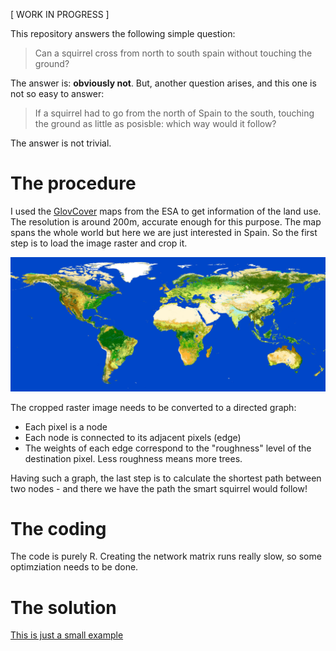 [ WORK IN PROGRESS ]

This repository answers the following simple question:

> Can a squirrel cross from north to south spain without touching the ground?

The answer is: **obviously not**. But, another question arises, and this one is not so easy to answer:

> If a squirrel had to go from the north of Spain to the south, touching the ground as little as posisble: which way would it follow?

The answer is not trivial.

# The procedure

I used the [GlovCover](http://due.esrin.esa.int/page_globcover.php) maps from the ESA to get information of the land use. The resolution is around 200m, accurate enough for this purpose. The map spans the whole world but here we are just interested in Spain. So the first step is to load the image raster and crop it.

![GlobCover map of the world](GlobCover2009_Preview.jpg)

The cropped raster image needs to be converted to a directed graph:

  * Each pixel is a node
  * Each node is connected to its adjacent pixels (edge)
  * The weights of each edge correspond to the "roughness" level of the destination pixel. Less roughness means more trees.
  
Having such a graph, the last step is to calculate the shortest path between two nodes - and there we have the path the smart squirrel would follow!

# The coding

The code is purely R. Creating the network matrix runs really slow, so some optimziation needs to be done.

# The solution

[This is just a small example](example.html)


